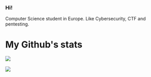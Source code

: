 ### Hi!

Computer Science student in Europe.
Like Cybersecurity, CTF and pentesting.

# My Github's stats

<a href = "https://github.com/Marius-Sheppard?tab=repositories">
<img src = "https://github-readme-stats.vercel.app/api?username=kkapik&count_private=true&show_icons=true&theme=dark&include_all_commits=true" align = "center" />
</a><br><br>
<a href = "https://github.com/Marius-Sheppard?tab=repositories">
<img src = "https://github-readme-stats.vercel.app/api/top-langs/?username=kkapik&langs_count=10&theme=dark&layout=compact&card_width=300" align = "center" />
</a><br>

